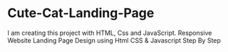 # Cute-Cat-Landing-Page
I am creating this project with HTML, Css and JavaScript. Responsive Website Landing Page Design using Html CSS &amp; Javascript Step By Step
